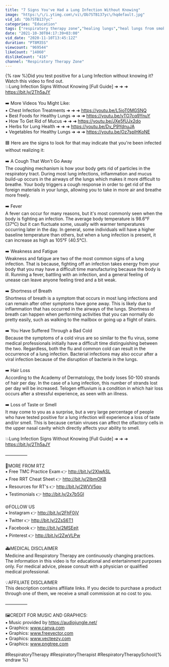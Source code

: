 ```yaml
---
title: "7 Signs You've Had a Lung Infection Without Knowing"
image: "https:\/\/i.ytimg.com\/vi\/Db7STB137yc\/hqdefault.jpg"
vid_id: "Db7STB137yc"
categories: "Education"
tags: ["respiratory therapy zone","healing lungs","heal lungs from smoking"]
date: "2021-10-30T04:17:39+03:00"
vid_date: "2020-11-10T13:45:12Z"
duration: "PT8M35S"
viewcount: "969544"
likeCount: "14060"
dislikeCount: "416"
channel: "Respiratory Therapy Zone"
---
```

{% raw %}Did you test positive for a Lung Infection without knowing it? Watch this video to find out.<br />💥Lung Infection Signs Without Knowing [Full Guide] ➜ ➜ ➜ <a rel="nofollow" target="blank" href="https://bit.ly/2Th5aJY">https://bit.ly/2Th5aJY</a><br /><br />➡️ More Videos You Might Like:<br />▪ Chest Infection Treatments ➜ ➜ ➜ <a rel="nofollow" target="blank" href="https://youtu.be/L5ioT0MGSNQ">https://youtu.be/L5ioT0MGSNQ</a><br />▪ Best Foods for Healthy Lungs ➜ ➜ ➜ <a rel="nofollow" target="blank" href="https://youtu.be/vTO7cq9YnuY">https://youtu.be/vTO7cq9YnuY</a><br />▪ How To Get Rid of Mucus ➜ ➜ ➜ <a rel="nofollow" target="blank" href="https://youtu.be/JXe5fUJx2do">https://youtu.be/JXe5fUJx2do</a><br />▪ Herbs for Lung Health ➜ ➜ ➜ <a rel="nofollow" target="blank" href="https://youtu.be/Dv_P9YdnuJA">https://youtu.be/Dv_P9YdnuJA</a><br />▪ Vegetables for Healthy Lungs ➜ ➜ ➜ <a rel="nofollow" target="blank" href="https://youtu.be/Oz7splHKoNE">https://youtu.be/Oz7splHKoNE</a><br /><br />🟦 Here are the signs to look for that may indicate that you're been infected without realizing it:<br /><br />➡️ A Cough That Won't Go Away<br />The coughing mechanism is how your body gets rid of particles in the respiratory tract. During most lung infections, inflammation and mucus build-up occurs in the airways of the lungs which makes it more difficult to breathe. Your body triggers a cough response in order to get rid of the foreign materials in your lungs, allowing you to take in more air and breathe more freely.<br /><br />➡️ Fever<br />A fever can occur for many reasons, but it's most commonly seen when the body is fighting an infection. The average body temperature is 98.6°F (37°C) but it can fluctuate some, usually with warmer temperatures occurring later in the day. In general, some individuals will have a higher baseline temperature than others, but when a lung infection is present, it can increase as high as 105°F (40.5°C).<br /><br />➡️ Weakness and Fatigue <br />Weakness and fatigue are two of the most common signs of a lung infection. That is because, fighting off an infection takes energy from your body that you may have a difficult time manufacturing because the body is ill. Running a fever, battling with an infection, and a general feeling of unease can leave anyone feeling tired and a bit weak.<br /><br />➡️ Shortness of Breath<br />Shortness of breath is a symptom that occurs in most lung infections and can remain after other symptoms have gone away. This is likely due to inflammation that has occurred in the airways of the lungs. Shortness of breath can happen when performing activities that you can normally do pretty easily, such as walking to the mailbox or going up a flight of stairs.<br /> <br />➡️ You Have Suffered Through a Bad Cold<br />Because the symptoms of a cold virus are so similar to the flu virus, some medical professionals initially have a difficult time distinguishing between the two. Regardless, both the flu and common cold can result in the occurrence of a lung infection. Bacterial infections may also occur after a viral infection because of the disruption of bacteria in the lungs.<br /><br />➡️ Hair Loss <br />According to the Academy of Dermatology, the body loses 50-100 strands of hair per day. In the case of a lung infection, this number of strands lost per day will be increased. Telogen effluvium is a condition in which hair loss occurs after a stressful experience, as seen with an illness.<br /><br />➡️ Loss of Taste or Smell<br />It may come to you as a surprise, but a very large percentage of people who have tested positive for a lung infection will experience a loss of taste and/or smell. This is because certain viruses can affect the olfactory cells in the upper nasal cavity which directly affects your ability to smell.<br /><br />💥Lung Infection Signs Without Knowing [Full Guide] ➜ ➜ ➜ <a rel="nofollow" target="blank" href="https://bit.ly/2Th5aJY">https://bit.ly/2Th5aJY</a><br /><br />—————<br /><br />💙MORE FROM RTZ<br />▪ Free TMC Practice Exam 👉 <a rel="nofollow" target="blank" href="http://bit.ly/2XlwASL">http://bit.ly/2XlwASL</a><br />▪ Free RRT Cheat Sheet 👉 <a rel="nofollow" target="blank" href="http://bit.ly/2IbmOKB">http://bit.ly/2IbmOKB</a><br />▪ Resources for RT's 👉 <a rel="nofollow" target="blank" href="http://bit.ly/2WVV5qo">http://bit.ly/2WVV5qo</a><br />▪ Testimonials 👉 <a rel="nofollow" target="blank" href="http://bit.ly/2x7b5Gl">http://bit.ly/2x7b5Gl</a><br /><br />🌐FOLLOW US<br />▪ Instagram 👉 <a rel="nofollow" target="blank" href="http://bit.ly/2FhF0jV">http://bit.ly/2FhF0jV</a><br />▪ Twitter 👉 <a rel="nofollow" target="blank" href="http://bit.ly/2ZsS6T1">http://bit.ly/2ZsS6T1</a><br />▪ Facebook 👉 <a rel="nofollow" target="blank" href="http://bit.ly/2MSEejt">http://bit.ly/2MSEejt</a><br />▪ Pinterest 👉 <a rel="nofollow" target="blank" href="http://bit.ly/2ZwVLPw">http://bit.ly/2ZwVLPw</a><br /><br />🚑MEDICAL DISCLAIMER<br />Medicine and Respiratory Therapy are continuously changing practices. The information in this video is for educational and entertainment purposes only. For medical advice, please consult with a physician or qualified medical professional. <br /><br />💡AFFILIATE DISCLAIMER<br />This description contains affiliate links. If you decide to purchase a product through one of them, we receive a small commission at no cost to you. <br /><br />—————<br /><br />🖼CREDIT FOR MUSIC AND GRAPHICS:<br />▪ Music provided by <a rel="nofollow" target="blank" href="https://audiojungle.net/">https://audiojungle.net/</a><br />▪ Graphics: www.canva.com<br />▪ Graphics: www.freevector.com<br />▪ Graphics: www.vecteezy.com<br />▪ Graphics: www.pngtree.com<br /><br />#RespiratoryTherapy #RespiratoryTherapist #RespiratoryTherapySchool{% endraw %}
